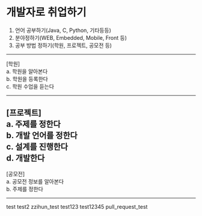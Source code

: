 # 개발자로 취업하기
1. 언어 공부하기(Java, C, Python, 기타등등)
2. 분야정하기(WEB, Embedded, Mobile, Front 등)
3. 공부 방법 정하기(학원, 프로젝트, 공모전 등)
------------------------------------------------------
[학원]\
a. 학원을 알아본다\
b. 학원을 등록한다\
c. 학원 수업을 듣는다

------------------------------------------------------
[프로젝트]\
a. 주제를 정한다\
b. 개발 언어를 정한다\
c. 설계를 진행한다\
d. 개발한다
-------------------------------------------------------
[공모전]\
a. 공모전 정보를 알아본다\
b. 주제를 정한다


-------------------------------------------------------
test
test2
zzihun_test
test123
test12345
pull_request_test